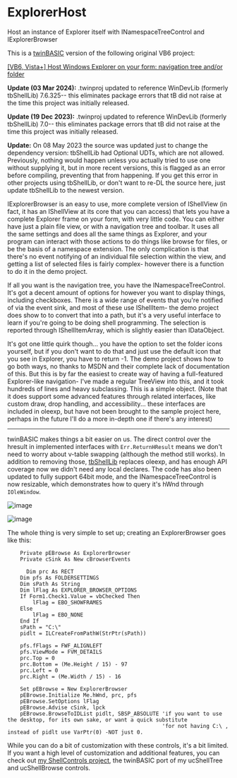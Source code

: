 # ExplorerHost
Host an instance of Explorer itself with INamespaceTreeControl and IExplorerBrowser

This is a [twinBASIC](https://github.com/twinbasic/twinbasic) version of the following original VB6 project:

[[VB6, Vista+] Host Windows Explorer on your form: navigation tree and/or folder](https://www.vbforums.com/showthread.php?798633-VB6-Vista-Host-Windows-Explorer-on-your-form-navigation-tree-and-or-folder)

**Update (03 Mar 2024):** .twinproj updated to reference WinDevLib (formerly tbShellLib) 7.6.325-- this eliminates package errors that tB did not raise at the time this project was initially released.

**Update (19 Dec 2023):** .twinproj updated to reference WinDevLib (formerly tbShellLib) 7.0-- this eliminates package errors that tB did not raise at the time this project was initially released.

**Update:** On 08 May 2023 the source was updated just to change the dependency version: tbShellLib had Optional UDTs, which are not allowed. Previously, nothing would happen unless you actually tried to use one without supplying it, but in more recent versions, this is flagged as an error before compiling, preventing that from happening. If you get this error in other projects using tbShellLib, or don't want to re-DL the source here, just update tbShellLib to the newest version. 

IExplorerBrowser is an easy to use, more complete version of IShellView (in fact, it has an IShellView at its core that you can access) that lets you have a complete Explorer frame on your form, with very little code. You can either have just a plain file view, or with a navigation tree and toolbar. It uses all the same settings and does all the same things as Explorer, and your program can interact with those actions to do things like browse for files, or be the basis of a namespace extension.
The only complication is that there's no event notifying of an individual file selection within the view, and getting a list of selected files is fairly complex- however there is a function to do it in the demo project.

If all you want is the navigation tree, you have the INamespaceTreeControl. It's got a decent amount of options for however you want to display things, including checkboxes. There is a wide range of events that you're notified of via the event sink, and most of these use IShellItem- the demo project does show to to convert that into a path, but it's a very useful interface to learn if you're going to be doing shell programming. The selection is reported through IShellItemArray, which is slightly easier than IDataObject.

It's got one little quirk though... you have the option to set the folder icons yourself, but if you don't want to do that and just use the default icon that you see in Explorer, you have to return -1. The demo project shows how to go both ways, no thanks to MSDN and their complete lack of documentation of this.
But this is by far the easiest to create way of having a full-featured Explorer-like navigation- I've made a regular TreeView into this, and it took hundreds of lines and heavy subclassing. This is a simple object. (Note that it does support some advanced features through related interfaces, like custom draw, drop handling, and accessibility... these interfaces are included in oleexp, but have not been brought to the sample project here, perhaps in the future I'll do a more in-depth one if there's any interest)

---

twinBASIC makes things a bit easier on us. The direct control over the hresult in implemented interfaces with `Err.ReturnHResult` means we don't need to worry about v-table swapping (although the method still works). In addition to removing those, [tbShellLib](https://github.com/fafalone/tbShellLib) replaces oleexp, and has enough API coverage now we didn't need any local declares. The code has also been updated to fully support 64bit mode, and the INamespaceTreeControl is now resizable, which demonstrates how to query it's hWnd through `IOleWindow`. 

![image](https://user-images.githubusercontent.com/7834493/226088561-45767132-0abd-4763-a632-b2f7cb9c1d19.png)

![image](https://user-images.githubusercontent.com/7834493/226088596-fafda860-6834-4f30-b718-2d4f7ac413fc.png)

The whole thing is very simple to set up; creating an ExplorerBrowser goes like this:

```vb6
    Private pEBrowse As ExplorerBrowser
    Private cSink As New cBrowserEvents
    
      Dim prc As RECT
    Dim pfs As FOLDERSETTINGS
    Dim sPath As String
    Dim lFlag As EXPLORER_BROWSER_OPTIONS
    If Form1.Check1.Value = vbChecked Then
        lFlag = EBO_SHOWFRAMES
    Else
        lFlag = EBO_NONE
    End If
    sPath = "C:\"
    pidlt = ILCreateFromPathW(StrPtr(sPath))
    
    pfs.fFlags = FWF_ALIGNLEFT
    pfs.ViewMode = FVM_DETAILS
    prc.Top = 0
    prc.Bottom = (Me.Height / 15) - 97
    prc.Left = 0
    prc.Right = (Me.Width / 15) - 16
    
    Set pEBrowse = New ExplorerBrowser
    pEBrowse.Initialize Me.hWnd, prc, pfs
    pEBrowse.SetOptions lFlag
    pEBrowse.Advise cSink, lpck
    pEBrowse.BrowseToIDList pidlt, SBSP_ABSOLUTE 'if you want to use the desktop, for its own sake, or want a quick substitute
                                                 'for not having C:\ , instead of pidlt use VarPtr(0) -NOT just 0.
```


While you can do a bit of customization with these controls, it's a bit limited. If you want a high level of customization and additional features, you can check out [my ShellControls project](https://github.com/fafalone/ShellControls), the twinBASIC port of my ucShellTree and ucShellBrowse controls.
    
